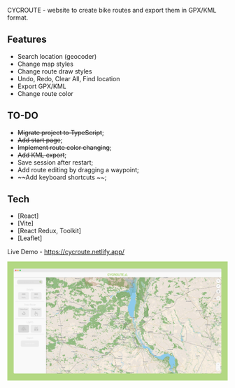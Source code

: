 CYCROUTE - website to create bike routes and export them in GPX/KML format.

## Features

- Search location (geocoder)
- Change map styles
- Change route draw styles
- Undo, Redo, Clear All, Find location
- Export GPX/KML
- Change route color

## TO-DO

- ~~Migrate project to TypeScript~~;
- ~~Add start page~~;
- ~~Implement route color changing~~;
- ~~Add KML export~~;
- Save session after restart;
- Add route editing by dragging a waypoint;
- ~~Add keyboard shortcuts ~~;

## Tech

- [React]
- [Vite]
- [React Redux, Toolkit]
- [Leaflet]

Live Demo - https://cycroute.netlify.app/

![](src/assets/mockup1.png)

